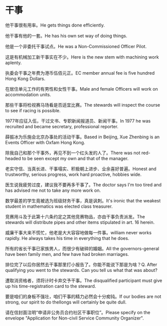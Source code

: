 # 干事

<p><span class="chinese">他干事很有用率。</span><span class="english">He gets things done efficiently.</span></p>

<p><span class="chinese">他干事有他的一套。</span><span class="english">He has his own set way of doing things.</span></p>

<p><span class="chinese">他是一个非委托干事试点。</span><span class="english">He was a Non-Commissioned Officer Pilot.</span></p>

<p><span class="chinese">这是有机械加工新干事实在不少。</span><span class="english">Here is the new stem with machining work aplenty.</span></p>

<p><span class="chinese">执委会干事之年费为港币伍佰元正。</span><span class="english">EC member annual fee is five hundred Hong Kong Dollars.</span></p>

<p><span class="chinese">在居住单元工作的有男性和女性干事。</span><span class="english">Male and female Officers will work on accommodation units.</span></p>

<p><span class="chinese">那些干事将检视赛马场看是否适宜比赛。</span><span class="english">The stewards will inspect the course to see if racing is possible.</span></p>

<p><span class="chinese">1977年应征入伍，干过文书、专职新闻报道员、新闻干事。</span><span class="english">In 1977 he was recruited and became secretary, professional reporter.</span></p>

<p><span class="chinese">薛振冰为乐施会北京办事处的活动干事。</span><span class="english">Based in Beijing, Xue Zhenbing is an Events Officer with Oxfam Hong Kong.</span></p>

<p><span class="chinese">除我自己和那个干事外，再见不到一个红头发的人了。</span><span class="english">There was not red-headed to be seen except my own and that of the manager.</span></p>

<p><span class="chinese">老实守信、当真长进、干事塌实、积极朝上进步、业余喜好普遍。</span><span class="english">Honest and trustworthy, serious progress, work hard proactive, hobbies wide.</span></p>

<p><span class="chinese">医生说我疲劳过度，建议我不要再多干事了。</span><span class="english">The doctor says I'm too tired and has advised me not to take any more work on.</span></p>

<p><span class="chinese">数学最差的学生竟被选为班级财务干事，真是讽刺。</span><span class="english">It's ironic that the weakest student in mathematics was elected class treasurer.</span></p>

<p><span class="chinese">竞赛用斗及于此第十六条约定之其他竞赛物品，亦由干事负责派发。</span><span class="english">The stewards will distribute pipes and other items stipulated in art. 16 herein.</span></p>

<p><span class="chinese">威廉干事大来不慌忙，他老是大大容容地做每一件事。</span><span class="english">william never works rapidly. He always takes his time in everything that he does.</span></p>

<p><span class="chinese">所有的省长干事已家族男人，而很少有破碎的婚姻。</span><span class="english">All the governors-general have been family men, and few have had broken marriages.</span></p>

<p><span class="chinese">排位完了以后你居然去干事那里打小报告了。你能不能说下那是为啥？</span><span class="english">Q. After qualifying you went to the stewards. Can you tell us what that was about?</span></p>

<p><span class="chinese">遭取消资格者，须将计时卡弃交予干事。</span><span class="english">The disqualified participant must give up his time-registration card to the steward.</span></p>

<p><span class="chinese">要是咱们的身板不强壮，咱们干事的精力必然会十分痴钝。</span><span class="english">If our bodies are not strong, our spirit to do thellongs will certainly be quite dull.</span></p>

<p><span class="chinese">请在信封面注明“申请非公务员合约社区干事职位”。</span><span class="english">Please specify on the envelope "Application for Non-civil Service Community Organizer".</span></p>

